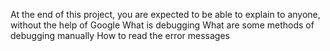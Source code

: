 At the end of this project, you are expected to be able to explain to anyone, without the help of Google
What is debugging
What are some methods of debugging manually
How to read the error messages
